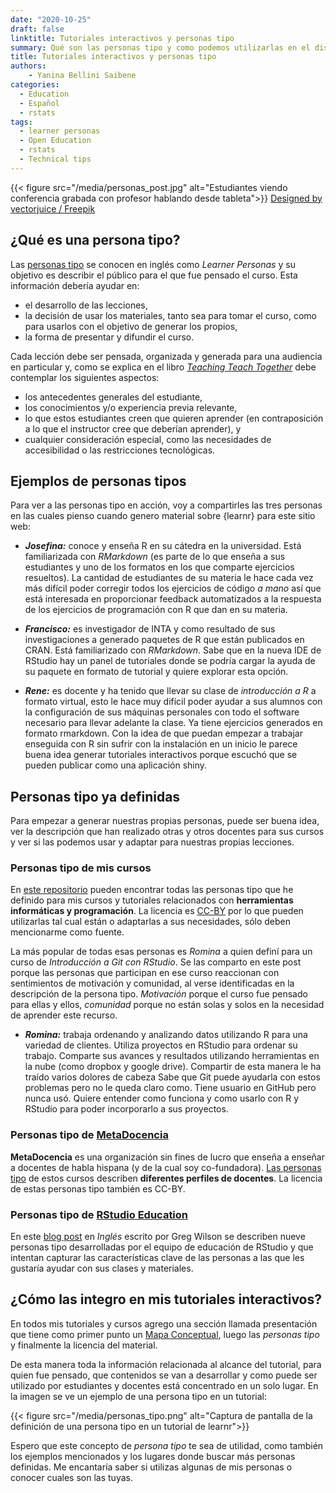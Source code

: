 ```yaml
---
date: "2020-10-25"
draft: false
linktitle: Tutoriales interactivos y personas tipo
summary: Qué son las personas tipo y como podemos utilizarlas en el diseño de nuestros tutoriales. 
title: Tutoriales interactivos y personas tipo
authors: 
    - Yanina Bellini Saibene
categories:
  - Education
  - Español
  - rstats
tags: 
  - learner personas
  - Open Education
  - rstats
  - Technical tips
---
```


{{< figure src="/media/personas_post.jpg" alt="Estudiantes viendo conferencia grabada con profesor hablando desde tableta">}}
<a href="http://www.freepik.com">Designed by vectorjuice / Freepik</a>

## ¿Qué es una persona tipo?

Las [personas tipo](https://teachtogether.tech/es/index.html#s:process-personas) se conocen en inglés como _Learner Personas_ y su objetivo es describir el público para el que fue pensado el curso. Esta información debería ayudar en:

* el desarrollo de las lecciones,
* la decisión de usar los materiales, tanto sea para tomar el curso, como para usarlos con el objetivo de generar los propios,
* la forma de presentar y difundir el curso.

Cada lección debe ser pensada, organizada y generada para una audiencia en particular y, como se explica en el libro [_Teaching Teach Together_](https://teachtogether.tech/es/) debe contemplar los siguientes aspectos:

* los antecedentes generales del estudiante,
* los conocimientos y/o experiencia previa relevante,
* lo que estos estudiantes creen que quieren aprender (en contraposición a lo que el instructor cree que deberían aprender), y
* cualquier consideración especial, como las necesidades de accesibilidad o las restricciones tecnológicas.

## Ejemplos de personas tipos

Para ver a las personas tipo en acción, voy a compartirles las tres personas en las cuales pienso cuando genero material sobre {learnr} para este sitio web:

* **_Josefina:_** conoce y enseña R en su cátedra en la universidad.  Está familiarizada con _RMarkdown_ (es parte de lo que enseña a sus estudiantes y uno de los formatos en los que comparte ejercicios resueltos).  La cantidad de estudiantes de su materia le hace cada vez más difícil poder corregir todos los ejercicios de código _a mano_ así que está interesada en proporcionar feedback automatizados a la respuesta de los ejercicios de programación con R que dan en su materia.

* **_Francisco:_** es investigador de INTA y como resultado de sus investigaciones a generado paquetes de R que están publicados en CRAN. Está familiarizado con _RMarkdown_. Sabe que en la nueva IDE de RStudio hay un panel de tutoriales donde se podría cargar la ayuda de su paquete en formato de tutorial y quiere explorar esta opción. 

* **_Rene:_** es docente y ha tenido que llevar su clase de _introducción a R_ a formato virtual, esto le hace muy difícil poder ayudar a sus alumnos con la configuración de sus máquinas personales con todo el software necesario para llevar adelante la clase. Ya tiene ejercicios generados en formato rmarkdown. Con la idea de que puedan empezar a trabajar enseguida con R sin sufrir con la instalación en un inicio le parece buena idea generar tutoriales interactivos porque escuchó que se pueden publicar como una aplicación shiny.


## Personas tipo ya definidas

Para empezar a generar nuestras propias personas, puede ser buena idea, ver la descripción que han realizado otras y otros docentes para sus cursos y ver si las podemos usar y adaptar para nuestras propias lecciones.

### Personas tipo de mis cursos

En [este repositorio](https://github.com/yabellini/learner_personas) pueden encontrar todas las personas tipo que he definido para mis cursos y tutoriales relacionados con **herramientas informáticas y programación**.  La licencia es [CC-BY](https://creativecommons.org/licenses/by/4.0/legalcode.es) por lo que pueden utilizarlas tal cual están o adaptarlas a sus necesidades, sólo deben mencionarme como fuente. 

La más popular de todas esas personas es _Romina_ a quien definí para un curso de _Introducción a Git con RStudio_. Se las comparto en este post porque las personas que participan en ese curso reaccionan con sentimientos de motivación y comunidad, al verse identificadas en la descripción de la persona tipo. _Motivación_ porque el curso fue pensado para ellas y ellos, _comunidad_ porque no están solas y solos en la necesidad de aprender este recurso.

* **_Romina:_** trabaja ordenando y analizando datos utilizando R para una variedad de clientes. Utiliza proyectos en RStudio para ordenar su trabajo. Comparte sus avances y resultados utilizando herramientas en la nube (como dropbox y google drive). Compartir de esta manera le ha traído varios dolores de cabeza Sabe que Git puede ayudarla con estos problemas pero no le queda claro como. Tiene usuario en GitHub pero nunca usó. Quiere entender como funciona y como usarlo con R y RStudio para poder incorporarlo a sus proyectos.


### Personas tipo de [MetaDocencia](https://www.metadocencia.org)

**MetaDocencia** es una organización sin fines de lucro que enseña a enseñar a docentes de habla hispana (y de la cual soy co-fundadora).  [Las personas tipo](https://www.metadocencia.org/post/personas-tipo/) de estos cursos describen **diferentes perfiles de docentes**.  La licencia de estas personas tipo también es CC-BY.

### Personas tipo de [RStudio Education](https://education.rstudio.com)

En este [blog post](https://education.rstudio.com/blog/2020/10/learner-personas/) en _Inglés_ escrito por Greg Wilson se describen nueve personas tipo desarrolladas por el equipo de educación de RStudio y que intentan capturar las características clave de las personas a las que les gustaría ayudar con sus clases y materiales.


## ¿Cómo las integro en mis tutoriales interactivos?

En todos mis tutoriales y cursos agrego una sección llamada presentación que tiene como primer punto un [Mapa Conceptual](/post/concept_maps/), luego las _personas tipo_ y finalmente la licencia del material.

De esta manera toda la información relacionada al alcance del tutorial, para quien fue pensado, que contenidos se van a desarrollar y como puede ser utilizado por estudiantes y docentes está concentrado en un solo lugar.  En la imagen se ve un ejemplo de una persona tipo en un tutorial:

{{< figure src="/media/personas_tipo.png" alt="Captura de pantalla de la definición de una persona tipo en un tutorial de learnr">}}

Espero que este concepto de _persona tipo_ te sea de utilidad, como también los ejemplos mencionados y los lugares donde buscar más personas definidas. Me encantaría saber si utilizas algunas de mis personas o conocer cuales son las tuyas.

